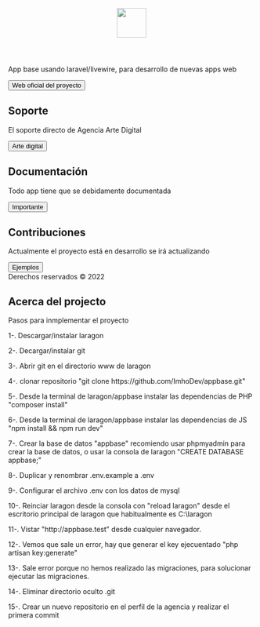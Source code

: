 <header class="pb-3 mb-4 border-bottom">
	<a href="/" class="d-flex align-items-center text-dark text-decoration-none">
		<img width="60" height="60" src="https://cdn-icons-png.flaticon.com/512/3408/3408740.png" class="custom-logo"></img>
		<span class="pt-8 mt-4">  </span>
	</a>
</header>

<div class="p-5 mb-4 bg-light rounded-3">
	<div class="container-fluid py-5">
		<h1 class="display-5 fw-bold"></h1>
		<p class="col-md-8 fs-4">App base usando laravel/livewire, para desarrollo de nuevas apps web</p>
		<button class="btn btn-primary btn-lg" type="button">Web oficial del proyecto</button>
	</div>
</div>

<div class="row align-items-md-stretch">
	<div class="col-md-6">
		<div class="h-100 p-5 text-white bg-dark rounded-3">
			<h2>Soporte</h2>
			<p>El soporte directo de Agencia Arte Digital</p>
			<button class="btn btn-outline-light" type="button">Arte digital</button>
		</div>
		<div class="h-100 p-5 text-white bg-dark rounded-3">
			<h2>Documentación</h2>
			<p>Todo app tiene que se debidamente documentada</p>
			<button class="btn btn-outline-light" type="button">Importante</button>
		</div>
	</div>
	<div class="col-md-6">
		<div class="h-100 p-5 bg-light border rounded-3">
			<h2>Contribuciones</h2>
			<p>Actualmente el proyecto está en desarrollo se irá actualizando</p>
			<button href="#" class="btn btn-outline-secondary" type="button">Ejemplos</button>
		</div>
	</div>
</div>

<footer class="pt-3 mt-4 text-muted border-top">
	Derechos reservados &copy; 2022
</footer>


## Acerca del projecto

Pasos para inmplementar el proyecto

<p>1-. Descargar/instalar laragon</p>
<p>2-. Decargar/instalar git</p>
<p>3-. Abrir git en el directorio www de laragon</p>
<p>4-. clonar repositorio "git clone https://github.com/ImhoDev/appbase.git"</p>
<p>5-. Desde la terminal de laragon/appbase instalar las dependencias de PHP "composer install"</p>
<p>6-. Desde la terminal de laragon/appbase instalar las dependencias de JS "npm install && npm run dev"</p>
<p>7-. Crear la base de datos "appbase" recomiendo usar phpmyadmin para crear la base de datos, o usar la consola de laragon "CREATE DATABASE appbase;"</p>
<p>8-. Duplicar y renombrar .env.example a .env</o>
<p>9-. Configurar el archivo .env con los datos de mysql</p>
<p>10-. Reinciar laragon desde la consola con "reload laragon" desde el escritorio principal de laragon que habitualmente es C:\laragon </p>
<p>11-. Vistar "http://appbase.test" desde cualquier navegador.</p>
<p>12-. Vemos que sale un error, hay que generar el key ejecuentado "php artisan key:generate"</p>
<p>13-. Sale error porque no hemos realizado las migraciones, para solucionar ejecutar las migraciones. </p>
<p>14-. Eliminar directorio oculto .git</p>
<p>15-. Crear un nuevo repositorio en el perfil de la agencia y realizar el primera commit</p>

